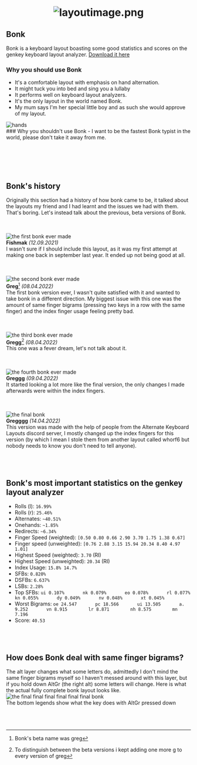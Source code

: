 
<h1><p align="center">
  <img src="https://cdn.discordapp.com/attachments/465932114089607169/964123362542624788/bonklayout.png" alt="layoutimage.png">
</p>
</h1>

## Bonk
Bonk is a keyboard layout boasting some good statistics and scores on the genkey keyboard layout analyzer.
[Download it here](https://github.com/Kamillon125/bonk/blob/main/bonk.zip)

### Why you should use Bonk
- It's a comfortable layout with emphasis on hand alternation.
- It might tuck you into bed and sing you a lullaby
- It performs well on keyboard layout analyzers.
- It's the only layout in the world named Bonk.
- My mum says I'm her special little boy and as such she would approve of my layout.
<img src="https://cdn.discordapp.com/attachments/449981929018621954/964170524559286402/happy-hands.png" alt="hands">
<br>
### Why you shouldn't use Bonk
- I want to be the fastest Bonk typist in the world, please don't take it away from me.



<br><br><br><br>
## Bonk's history

Originally this section had a history of how bonk came to be, it talked about the layouts my friend and I had learnt and the issues we had with them. That's boring. Let's instead talk about the previous, beta versions of Bonk.
  <br><br><br>



<img src="https://cdn.discordapp.com/attachments/465932114089607169/964144699394908200/unknown.png" alt="the first bonk ever made"><br>
**Fishmak** *(12.09.2021)*<br>
I wasn't sure if I should include this layout, as it was my first attempt at making one back in september last year. It ended up not being good at all.
<br><br><br>



<img src="https://cdn.discordapp.com/attachments/465932114089607169/964148507369955358/bonk2.png" alt="the second bonk ever made"><br>
**Greg**[^2] *(08.04.2022)*<br>
The first bonk version ever, I wasn't quite satisfied with it and wanted to take bonk in a different direction. My biggest issue with this one was the amount of same finger bigrams (pressing two keys in a row with the same finger) and the index finger usage feeling pretty bad.
<br><br><br>



<img src="https://cdn.discordapp.com/attachments/465932114089607169/964151643492982784/bonk3.png" alt="the third bonk ever made"><br>
**Gregg**[^3] *(08.04.2022)*<br>
This one was a fever dream, let's not talk about it.
<br><br><br>



<img src="https://cdn.discordapp.com/attachments/465932114089607169/964153049088147456/bonk4.png" alt="the fourth bonk ever made"><br>
**Greggg** *(09.04.2022)*<br>
It started looking a lot more like the final version, the only changes I made afterwards were within the index fingers.
<br><br><br>



<img src="https://cdn.discordapp.com/attachments/465932114089607169/964156083881013349/bonk5.png" alt="the final bonk"><br>
**Gregggg** *(14.04.2022)*<br>
This version was made with the help of people from the Alternate Keyboard Layouts discord server, I mostly changed up the index fingers for this version (by which I mean I stole them from another layout called whorf6 but nobody needs to know you don't need to tell anyone).
<br><br><br><br>

## Bonk's most important statistics on the genkey layout analyzer
- Rolls (l): `16.99%`
- Rolls (r): `25.46%`
- Alternates: `~40.51%`
- Onehands: `~1.85%`
- Redirects: `~6.34%`
- Finger Speed (weighted): `[0.50 0.80 0.66 2.90 3.70 1.75 1.38 0.67]`
- Finger speed (unweighted): `[0.76 2.88 3.15 15.94 20.34 8.40 4.97 1.01]`
- Highest Speed (weighted): `3.70` (RI)
- Highest Speed (unweighted): `20.34` (RI)
- Index Usage: `15.8% 14.7%`
- SFBs: `0.820%`
- DSFBs: `6.637%`
- LSBs: `2.28%`
- Top SFBs:
`ui 0.107%       nk 0.079%       eo 0.078%       rl 0.077%       kn 0.055%       dy 0.049%       nv 0.048%       xt 0.045%`
- Worst Bigrams:
`oe 24.547       pc 18.566       ui 13.505       a. 9.252       vn 8.915        lr 8.871        nh 8.575        mn 7.196`
- Score: `40.53`
<br><br><br><br>

## How does Bonk deal with same finger bigrams?<br>
The alt layer changes what some letters do, admittedly I don't mind the same finger bigrams myself so I haven't messed around with this layer, but if you hold down AltGr (the right alt) some letters will change. Here is what the actual fully complete bonk layout looks like.
<img src="https://cdn.discordapp.com/attachments/465932114089607169/964179225772961842/bonk6.png" alt="the final final final final final final bonk">
<br>The bottom legends show what the key does with AltGr pressed down
<br><br><br><br>

[^2]: Bonk's beta name was greg

[^3]:To distinguish between the beta versions i kept adding one more g to every version of greg
